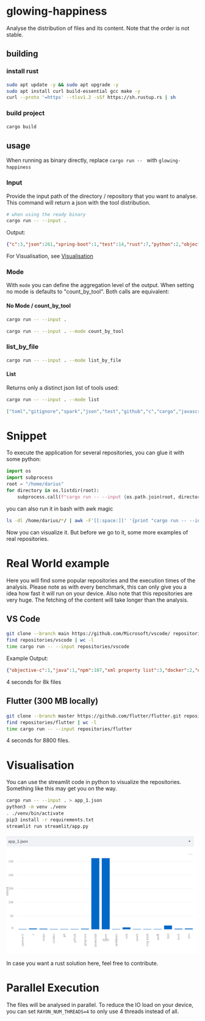 # glowing-happiness
Analyse the distribution of files and its content. Note that the order is not stable.

## building
### install rust
```bash
sudo apt update -y && sudo apt upgrade -y
sudo apt install curl build-essential gcc make -y
curl --proto '=https' --tlsv1.2 -sSf https://sh.rustup.rs | sh
```

### build project
```bash
cargo build
```


## usage
When running as binary directly, replace `cargo run -- ` with `glowing-happiness `  

### Input
Provide the input path of the directory / repository that you want to analyse.
This command will return a json with the tool distribution.
```bash
# when using the ready binary
cargo run -- --input .
```
Output: 

```json
{"c":3,"json":261,"spring-boot":1,"test":14,"rust":7,"python":2,"objective-c":1,"gitignore":2,"javascript":261,"circleci":1,"git":1,"xml":3,"toml":2,"swift":1,"cargo":2,"github":1,"markdown":1,"spark":1}
```

For Visualisation, see [Visualisation](README.md#Visualisation)

### Mode
With `mode` you can define the aggregation level of the output.
When setting no mode is defaults to "count_by_tool".
Both calls are equivalent:

#### No Mode / count_by_tool
```bash
cargo run -- --input .
```

```bash
cargo run -- --input . --mode count_by_tool
```

### list_by_file
```bash
cargo run -- --input . --mode list_by_file
```


#### List
Returns only a distinct json list of tools used:

```bash
cargo run -- --input . --mode list
```

```json
["toml","gitignore","spark","json","test","github","c","cargo","javascript","rust","python","swift","git","spring-boot","markdown","objective-c","xml","circleci"]

```

# Snippet
To execute the application for several repositories, you can glue it with some python:
```python
import os
import subprocess
root = "/home/darius"
for directory in os.listdir(root):
    subprocess.call(f"cargo run -- --input {os.path.join(root, directory)} > {directory}.json", shell=True)
```
you can also run it in bash with awk magic
```bash
ls -dl /home/darius/*/ | awk -F'[[:space:]]' '{print "cargo run -- --input " $NF " > " substr($NF, 1, length($NF)-1) ".json"}' | bash
```

Now you can visualize it. But before we go to it, some more examples of real repositories.

# Real World example
Here you will find some popular repositories and the execution times of the analysis.
Please note as with every benchmark, this can only give you a idea how fast it will run on your device.
Also note that this repositories are very huge. The fetching of the content will take longer than the analysis.

## VS Code
```bash
git clone --branch main https://github.com/Microsoft/vscode/ repositories/vscode
find repositories/vscode | wc -l
time cargo run -- --input repositories/vscode
```

Example Output:
```json
{"objective-c":1,"java":1,"npm":107,"xml property list":3,"docker":2,"dart":1,"yaml":58,"rust":2,"python":2,"shell":45,"gitignore":18,"javascript":248,"svg":72,"css":211,"github":2,"json":644,"swift":1,"xml":5,"git":1,"jupyter notebook":1,"yarn":100,"markdown":75,"go":2,"png":71,"html":43,"typescript":3987,"c":1}
```

4 seconds for 8k files


## Flutter (300 MB locally)
```bash
git clone --branch master https://github.com/flutter/flutter.git repositories/flutter
find repositories/flutter | wc -l
time cargo run -- --input repositories/flutter
```

4 seconds for 8800 files.

# Visualisation
You can use the streamlit code in python to visualize the repositories.
Something like this may get you on the way.
```bash
cargo run -- --input . > app_1.json
python3 -m venv ./venv
. ./venv/bin/activate
pip3 install -r requirements.txt
streamlit run streamlit/app.py
```

![streamlit](streamlit.png)

In case you want a rust solution here, feel free to contribute. 

# Parallel Execution
The files will be analysed in parallel. To reduce the IO load on your device, you can set
`RAYON_NUM_THREADS=4` to only use 4 threads instead of all.
